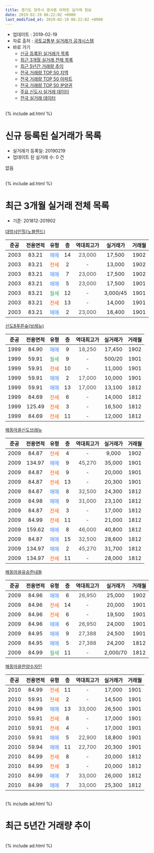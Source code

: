 ```yaml
---
title: 경기도 양주시 광사동 아파트 실거래 정보
date: 2019-02-19 06:22:02 +0900
last_modified_at: 2019-02-19 06:22:02 +0900
---
```


* 업데이트 : 2019-02-19
* 자료 출처 : [국토교통부 실거래가 공개시스템](http://rt.molit.go.kr)
* 바로 가기
    * [신규 등록된 실거래가 목록](#신규-등록된-실거래가-목록)
    * [최근 3개월 실거래 전체 목록](#최근-3개월-실거래-전체-목록)
    * [최근 5년간 거래량 추이](#최근-5년간-거래량-추이)
    * [전국 거래량 TOP 50 지역](https://ayogom.github.io/apt-trade-info/최근-3개월-전국에서-가장-거래가-많이-발생한-지역)
    * [전국 거래량 TOP 50 아파트](https://ayogom.github.io/apt-trade-info/최근-3개월-전국에서-가장-거래가-많이-발생한-아파트)
    * [전국 거래량 TOP 50 분양권](https://ayogom.github.io/apt-trade-info/최근-3개월-전국에서-가장-거래가-많이-발생한-분양권)
    * [주요 신도시 실거래 데이터](https://ayogom.github.io/apt-trade-info/주요-신도시)
    * [전국 실거래 데이터](https://ayogom.github.io/apt-trade-info/전국)
<br>
{% include ad.html %}
<br>

# 신규 등록된 실거래가 목록
* 실거래가 등록일: 20190219
* 업데이트 된 실거래 수: 0 건

없음

<br>
{% include ad.html %}
<br>

# 최근 3개월 실거래 전체 목록
* 기준: 201812-201902


[대방샤인힐(노블렌드)](https://search.naver.com/search.naver?query=%EA%B2%BD%EA%B8%B0%EB%8F%84+%EC%96%91%EC%A3%BC%EC%8B%9C+%EA%B4%91%EC%82%AC%EB%8F%99+%EB%8C%80%EB%B0%A9%EC%83%A4%EC%9D%B8%ED%9E%90%28%EB%85%B8%EB%B8%94%EB%A0%8C%EB%93%9C%29)

|준공|전용면적|유형|층|역대최고가|실거래가|거래월|
|:---:|:---:|:---:|:---:|:---:|:---:|:---:|
|2003|83.21|<span style="color:#4285f3">매매</span>|14|<span style="color:#444444">23,000</span>|17,500|1902|
|2003|83.21|<span style="color:#ff5a00">전세</span>|2|<span style="color:#444444">-</span>|13,000|1902|
|2003|83.21|<span style="color:#4285f3">매매</span>|7|<span style="color:#444444">23,000</span>|17,500|1902|
|2003|83.21|<span style="color:#4285f3">매매</span>|5|<span style="color:#444444">23,000</span>|17,500|1901|
|2003|83.21|<span style="color:#34a853">월세</span>|12|<span style="color:#444444">-</span>|3,000/45|1901|
|2003|83.21|<span style="color:#ff5a00">전세</span>|13|<span style="color:#444444">-</span>|14,000|1901|
|2003|83.21|<span style="color:#4285f3">매매</span>|2|<span style="color:#444444">23,000</span>|16,400|1901|

[신도8푸른숲(브레뉴)](https://search.naver.com/search.naver?query=%EA%B2%BD%EA%B8%B0%EB%8F%84+%EC%96%91%EC%A3%BC%EC%8B%9C+%EA%B4%91%EC%82%AC%EB%8F%99+%EC%8B%A0%EB%8F%848%ED%91%B8%EB%A5%B8%EC%88%B2%28%EB%B8%8C%EB%A0%88%EB%89%B4%29)

|준공|전용면적|유형|층|역대최고가|실거래가|거래월|
|:---:|:---:|:---:|:---:|:---:|:---:|:---:|
|1999|84.90|<span style="color:#4285f3">매매</span>|9|<span style="color:#444444">18,250</span>|17,450|1902|
|1999|59.91|<span style="color:#34a853">월세</span>|9|<span style="color:#444444">-</span>|500/20|1901|
|1999|59.91|<span style="color:#ff5a00">전세</span>|10|<span style="color:#444444">-</span>|11,000|1901|
|1999|59.91|<span style="color:#4285f3">매매</span>|2|<span style="color:#444444">17,000</span>|10,000|1901|
|1999|59.91|<span style="color:#4285f3">매매</span>|13|<span style="color:#444444">17,000</span>|13,100|1812|
|1999|84.69|<span style="color:#ff5a00">전세</span>|6|<span style="color:#444444">-</span>|14,000|1812|
|1999|125.49|<span style="color:#ff5a00">전세</span>|3|<span style="color:#444444">-</span>|16,500|1812|
|1999|84.69|<span style="color:#ff5a00">전세</span>|11|<span style="color:#444444">-</span>|12,000|1812|

[해동마을신도브래뉴](https://search.naver.com/search.naver?query=%EA%B2%BD%EA%B8%B0%EB%8F%84+%EC%96%91%EC%A3%BC%EC%8B%9C+%EA%B4%91%EC%82%AC%EB%8F%99+%ED%95%B4%EB%8F%99%EB%A7%88%EC%9D%84%EC%8B%A0%EB%8F%84%EB%B8%8C%EB%9E%98%EB%89%B4)

|준공|전용면적|유형|층|역대최고가|실거래가|거래월|
|:---:|:---:|:---:|:---:|:---:|:---:|:---:|
|2009|84.87|<span style="color:#ff5a00">전세</span>|4|<span style="color:#444444">-</span>|9,000|1902|
|2009|134.97|<span style="color:#4285f3">매매</span>|9|<span style="color:#444444">45,270</span>|35,000|1901|
|2009|84.87|<span style="color:#ff5a00">전세</span>|9|<span style="color:#444444">-</span>|20,000|1901|
|2009|84.87|<span style="color:#ff5a00">전세</span>|13|<span style="color:#444444">-</span>|20,300|1901|
|2009|84.87|<span style="color:#4285f3">매매</span>|8|<span style="color:#444444">32,500</span>|24,300|1812|
|2009|84.98|<span style="color:#4285f3">매매</span>|9|<span style="color:#444444">31,000</span>|23,100|1812|
|2009|84.87|<span style="color:#ff5a00">전세</span>|3|<span style="color:#444444">-</span>|17,000|1812|
|2009|84.99|<span style="color:#ff5a00">전세</span>|11|<span style="color:#444444">-</span>|21,000|1812|
|2009|159.62|<span style="color:#4285f3">매매</span>|8|<span style="color:#444444">46,000</span>|40,800|1812|
|2009|84.87|<span style="color:#4285f3">매매</span>|15|<span style="color:#444444">32,500</span>|28,600|1812|
|2009|134.97|<span style="color:#4285f3">매매</span>|2|<span style="color:#444444">45,270</span>|31,700|1812|
|2009|134.97|<span style="color:#ff5a00">전세</span>|11|<span style="color:#444444">-</span>|28,000|1812|

[해동마을유승한내들](https://search.naver.com/search.naver?query=%EA%B2%BD%EA%B8%B0%EB%8F%84+%EC%96%91%EC%A3%BC%EC%8B%9C+%EA%B4%91%EC%82%AC%EB%8F%99+%ED%95%B4%EB%8F%99%EB%A7%88%EC%9D%84%EC%9C%A0%EC%8A%B9%ED%95%9C%EB%82%B4%EB%93%A4)

|준공|전용면적|유형|층|역대최고가|실거래가|거래월|
|:---:|:---:|:---:|:---:|:---:|:---:|:---:|
|2009|84.96|<span style="color:#4285f3">매매</span>|6|<span style="color:#444444">26,950</span>|25,000|1902|
|2009|84.96|<span style="color:#ff5a00">전세</span>|14|<span style="color:#444444">-</span>|20,000|1901|
|2009|84.96|<span style="color:#ff5a00">전세</span>|6|<span style="color:#444444">-</span>|19,500|1901|
|2009|84.96|<span style="color:#4285f3">매매</span>|6|<span style="color:#444444">26,950</span>|24,000|1901|
|2009|84.95|<span style="color:#4285f3">매매</span>|9|<span style="color:#444444">27,388</span>|24,500|1901|
|2009|84.95|<span style="color:#4285f3">매매</span>|5|<span style="color:#444444">27,388</span>|24,200|1812|
|2009|84.99|<span style="color:#34a853">월세</span>|11|<span style="color:#444444">-</span>|2,000/70|1812|

[해동마을한양수자인](https://search.naver.com/search.naver?query=%EA%B2%BD%EA%B8%B0%EB%8F%84+%EC%96%91%EC%A3%BC%EC%8B%9C+%EA%B4%91%EC%82%AC%EB%8F%99+%ED%95%B4%EB%8F%99%EB%A7%88%EC%9D%84%ED%95%9C%EC%96%91%EC%88%98%EC%9E%90%EC%9D%B8)

|준공|전용면적|유형|층|역대최고가|실거래가|거래월|
|:---:|:---:|:---:|:---:|:---:|:---:|:---:|
|2010|84.99|<span style="color:#ff5a00">전세</span>|11|<span style="color:#444444">-</span>|17,000|1901|
|2010|59.91|<span style="color:#ff5a00">전세</span>|2|<span style="color:#444444">-</span>|14,500|1901|
|2010|84.99|<span style="color:#4285f3">매매</span>|13|<span style="color:#444444">33,000</span>|26,500|1901|
|2010|59.91|<span style="color:#ff5a00">전세</span>|8|<span style="color:#444444">-</span>|17,000|1901|
|2010|59.91|<span style="color:#ff5a00">전세</span>|4|<span style="color:#444444">-</span>|17,000|1901|
|2010|59.91|<span style="color:#4285f3">매매</span>|5|<span style="color:#444444">22,900</span>|18,800|1901|
|2010|59.94|<span style="color:#4285f3">매매</span>|11|<span style="color:#444444">22,700</span>|20,300|1901|
|2010|84.99|<span style="color:#ff5a00">전세</span>|8|<span style="color:#444444">-</span>|20,000|1812|
|2010|84.99|<span style="color:#ff5a00">전세</span>|3|<span style="color:#444444">-</span>|20,000|1812|
|2010|84.99|<span style="color:#4285f3">매매</span>|7|<span style="color:#444444">33,000</span>|26,000|1812|
|2010|84.99|<span style="color:#4285f3">매매</span>|7|<span style="color:#444444">33,000</span>|25,300|1812|


<br>
{% include ad.html %}
<br>

# 최근 5년간 거래량 추이


<div style="width:100%;">
    <canvas id="deal_progress" height="200"></canvas>
</div>

<script>
new Chart(document.getElementById("deal_progress"), {
    type: 'line',
    data: {
        labels: ['201402','201403','201404','201405','201406','201407','201408','201409','201410','201411','201412','201501','201502','201503','201504','201505','201506','201507','201508','201509','201510','201511','201512','201601','201602','201603','201604','201605','201606','201607','201608','201609','201610','201611','201612','201701','201702','201703','201704','201705','201706','201707','201708','201709','201710','201711','201712','201801','201802','201803','201804','201805','201806','201807','201808','201809','201810','201811','201812','201901','201902'],
        datasets: [{
            label: '매매',
            pointRadius: 1,
            data: [10, 16, 10, 10, 8, 9, 16, 28, 12, 11, 3, 16, 13, 14, 16, 13, 22, 29, 13, 36, 30, 18, 9, 11, 15, 17, 17, 13, 13, 25, 20, 22, 21, 8, 8, 12, 6, 13, 15, 23, 12, 14, 21, 14, 13, 3, 9, 12, 11, 14, 9, 13, 11, 9, 11, 18, 8, 8, 9, 9, 4],
            borderColor: "rgba(255, 201, 14, 1)",
            backgroundColor: "rgba(255, 201, 14, 0.5)",
            fill: false,
            lineTension: 0
        },{
            label: '전월세',
            pointRadius: 1,
            data: [26, 40, 21, 31, 30, 36, 35, 28, 32, 20, 17, 28, 19, 26, 18, 22, 17, 21, 11, 10, 26, 17, 15, 15, 22, 24, 21, 19, 24, 21, 26, 28, 26, 13, 16, 11, 20, 22, 10, 12, 17, 11, 16, 16, 15, 9, 13, 8, 13, 21, 15, 17, 13, 14, 13, 22, 21, 16, 9, 12, 2],
            borderColor: "rgba(0, 141, 185, 1)",
            backgroundColor: "rgba(0, 141, 185, 0.5)",
            fill: false,
            lineTension: 0
        }
        ]
    },
    options: {
        responsive: true,
        title: {
            display: false
        },
        tooltips: {
            mode: 'index',
            intersect: false
        },
        hover: {
            mode: 'nearest',
            intersect: true
        },
        scales: {
            xAxes: [{
                display: true,
                scaleLabel: {
                    display: true,
                    labelString: '년/월'
                }
            }],
            yAxes: [{
                display: true,
                ticks: {
                    suggestedMin: 0,
                },
                scaleLabel: {
                    display: true,
                    labelString: '실거래 수'
                }
            }]
        }
    }
});

</script>


<br>
{% include ad.html %}
<br>

